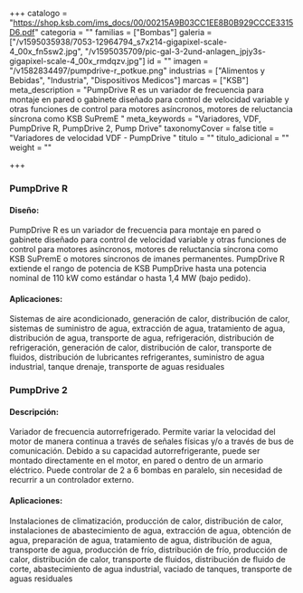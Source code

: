 +++
catalogo = "https://shop.ksb.com/ims_docs/00/00215A9B03CC1EE8B0B929CCCE3315D6.pdf"
categoria = ""
familias = ["Bombas"]
galeria = ["/v1595035938/7053-12964794_s7x214-gigapixel-scale-4_00x_fn5sw2.jpg", "/v1595035709/pic-gal-3-2und-anlagen_jpjy3s-gigapixel-scale-4_00x_rmdqzv.jpg"]
id = ""
imagen = "/v1582834497/pumpdrive-r_potkue.png"
industrias = ["Alimentos y Bebidas", "Industria", "Dispositivos Medicos"]
marcas = ["KSB"]
meta_description = "PumpDrive R es un variador de frecuencia para montaje en pared o gabinete diseñado para control de velocidad variable y otras funciones de control para motores asíncronos, motores de reluctancia síncrona como KSB SuPremE "
meta_keywords = "Variadores, VDF, PumpDrive R, PumpDrive 2, Pump Drive"
taxonomyCover = false
title = "Variadores de velocidad VDF - PumpDrive "
titulo = ""
titulo_adicional = ""
weight = ""

+++
### **PumpDrive R**

#### **Diseño:**

PumpDrive R es un variador de frecuencia para montaje en pared o gabinete diseñado para control de velocidad variable y otras funciones de control para motores asíncronos, motores de reluctancia síncrona como KSB SuPremE o motores síncronos de imanes permanentes. PumpDrive R extiende el rango de potencia de KSB PumpDrive hasta una potencia nominal de 110 kW como estándar o hasta 1,4 MW (bajo pedido).

#### **Aplicaciones:**

Sistemas de aire acondicionado, generación de calor, distribución de calor, sistemas de suministro de agua, extracción de agua, tratamiento de agua, distribución de agua, transporte de agua, refrigeración, distribución de refrigeración, generación de calor, distribución de calor, transporte de fluidos, distribución de lubricantes refrigerantes, suministro de agua industrial, tanque drenaje, transporte de aguas residuales

### **PumpDrive 2**

#### **Descripción:**

Variador de frecuencia autorrefrigerado. Permite variar la velocidad del motor de manera continua a través de señales físicas y/o a través de bus de comunicación. Debido a su capacidad autorrefrigerante, puede ser montado directamente en el motor, en pared o dentro de un armario eléctrico. Puede controlar de 2 a 6 bombas en paralelo, sin necesidad de recurrir a un controlador externo.

#### **Aplicaciones:**

Instalaciones de climatización, producción de calor, distribución de calor, instalaciones de abastecimiento de agua, extracción de agua, obtención de agua, preparación de agua, tratamiento de agua, distribución de agua, transporte de agua, producción de frío, distribución de frío, producción de calor, distribución de calor, transporte de fluidos, distribución de fluido de corte, abastecimiento de agua industrial, vaciado de tanques, transporte de aguas residuales